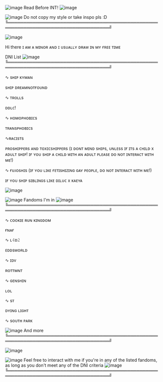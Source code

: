 ![image](https://user-images.githubusercontent.com/114703263/194949449-7cc58b15-8369-4921-b06c-5d3b26151812.png)
Read Before INT! ![image](https://user-images.githubusercontent.com/114703263/194949463-8af2c47c-077d-4c57-933d-2a852af79acc.png)




![image](https://user-images.githubusercontent.com/114703263/194954570-db827bf5-3bcc-496b-9c07-9f6795947796.png)
Do not copy my style or take inspo pls :D
╚═══════════════════════════════════════════════════════════════════════════════════╝


![image](https://user-images.githubusercontent.com/114703263/194950609-c58fb3d0-2043-4b51-ba19-e682287b2bcd.png)


Hi there ɪ ᴀᴍ ᴀ ᴍɪɴᴏʀ ᴀɴᴅ ɪ ᴜsᴜᴀʟʟʏ ᴅʀᴀᴡ ɪɴ ᴍʏ ғʀᴇᴇ ᴛɪᴍᴇ

DNI List ![image](https://user-images.githubusercontent.com/114703263/194954586-740065ba-0561-4d91-8322-f647498fb2f0.png)
╚═══════════════════════════════════════════════════════════════════════════════════╝

∿ sʜɪᴘ ᴋʏᴍᴀɴ

sʜɪᴘ ᴅʀᴇᴀᴍɴᴏᴛғᴏᴜɴᴅ

∿ ᴛʀᴏʟʟs

ᴅᴅʟᴄ!

∿ ʜᴏᴍᴏᴘʜᴏʙɪᴄs

ᴛʀᴀɴsᴘʜᴏʙɪᴄs

∿ʀᴀᴄɪsᴛs

ᴘʀᴏsʜɪᴘᴘᴇʀs ᴀɴᴅ ᴛᴏxɪᴄsʜɪᴘᴘᴇʀs (ɪ ᴅᴏɴᴛ ᴍɪɴᴅ sʜɪᴘs, ᴜɴʟᴇss ɪғ ɪᴛs ᴀ ᴄʜɪʟᴅ x ᴀᴅᴜʟᴛ sʜɪᴘ! ɪғ ʏᴏᴜ sʜɪᴘ ᴀ ᴄʜɪʟᴅ ᴡɪᴛʜ ᴀɴ ᴀᴅᴜʟᴛ ᴘʟᴇᴀsᴇ ᴅᴏ ɴᴏᴛ ɪɴᴛᴇʀᴀᴄᴛ ᴡɪᴛʜ ᴍᴇ!)

∿ ғᴜᴊᴏsʜɪs (ɪғ ʏᴏᴜ ʟɪᴋᴇ ғᴇᴛɪsʜɪᴢɪɴɢ ɢᴀʏ ᴘᴇᴏᴘʟᴇ, ᴅᴏ ɴᴏᴛ ɪɴᴛᴇʀᴀᴄᴛ ᴡɪᴛʜ ᴍᴇ!)

ɪғ ʏᴏᴜ sʜɪᴘ sɪʙʟɪɴɢs ʟɪᴋᴇ ᴅɪʟᴜᴄ x ᴋᴀᴇʏᴀ



![image](https://user-images.githubusercontent.com/114703263/194950599-3895fd95-1b20-402a-9d61-2fb6c7d3d4a1.png)


 ![image](https://user-images.githubusercontent.com/114703263/194949449-7cc58b15-8369-4921-b06c-5d3b26151812.png) Fandoms I'm in ![image](https://user-images.githubusercontent.com/114703263/194949463-8af2c47c-077d-4c57-933d-2a852af79acc.png)
╚═══════════════════════════════════════════════════════════════════════════════════╝

∿ ᴄᴏᴏᴋɪᴇ ʀᴜɴ ᴋɪɴɢᴅᴏᴍ

 ғɴᴀғ

∿ ʟ𝟺ᴅ𝟸

ᴇᴅᴅsᴡᴏʀʟᴅ

∿ ɪᴅᴠ

ʀᴏᴛᴛᴍɴᴛ

∿ ɢᴇɴsʜɪɴ

ʟᴏʟ

∿ sᴛ

ᴅʏɪɴɢ ʟɪɢʜᴛ

∿ sᴏᴜᴛʜ ᴘᴀʀᴋ

![image](https://user-images.githubusercontent.com/114703263/194954619-3dc2b4aa-9fa9-4186-9934-296011f2a321.png)
And more
╚═══════════════════════════════════════════════════════════════════════════════════╝


![image](https://user-images.githubusercontent.com/114703263/194950609-c58fb3d0-2043-4b51-ba19-e682287b2bcd.png)

![image](https://user-images.githubusercontent.com/114703263/194949449-7cc58b15-8369-4921-b06c-5d3b26151812.png) Feel free to interact with me if you're in any of the listed fandoms, as long as you don't meet any of the DNI criteria ![image](https://user-images.githubusercontent.com/114703263/194949463-8af2c47c-077d-4c57-933d-2a852af79acc.png)
╚═══════════════════════════════════════════════════════════════════════════════════╝
